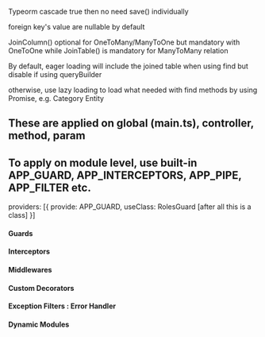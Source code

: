 Typeorm cascade true then no need save() individually

foreign key's value are nullable by default

JoinColumn() optional for OneToMany/ManyToOne but
mandatory with OneToOne while JoinTable() is mandatory
for ManyToMany relation

By default, eager loading will include the joined
table when using find but disable if using queryBuilder

otherwise, use lazy loading to load what needed
with find methods by using Promise, e.g. Category Entity


## These are applied on global (main.ts), controller, method, param

## To apply on module level, use built-in APP_GUARD, APP_INTERCEPTORS, APP_PIPE, APP_FILTER etc.
providers: [{
provide: APP_GUARD,
useClass: RolesGuard [after all this is a class]
}]

#### Guards

#### Interceptors

#### Middlewares

#### Custom Decorators

#### Exception Filters : Error Handler

#### Dynamic Modules





